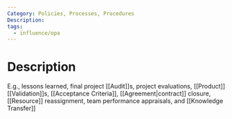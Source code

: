 ```yaml
---
Category: Policies, Processes, Procedures
Description: 
tags:
  - influence/opa
---
```

# Description
E.g., lessons learned, final project [[Audit]]s, project evaluations, [[Product]] [[Validation]]s, [[Acceptance Criteria]], [[Agreement|contract]] closure, [[Resource]] reassignment, team performance appraisals, and [[Knowledge Transfer]] 